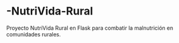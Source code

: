 # -NutriVida-Rural
Proyecto NutriVida Rural en Flask para combatir la malnutrición en comunidades rurales.
